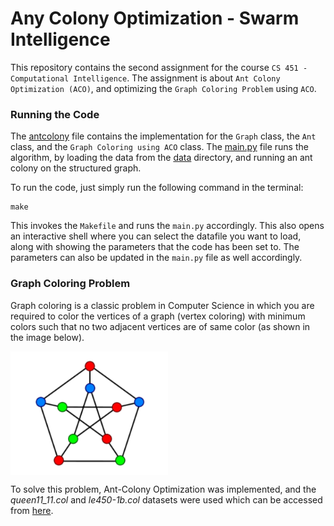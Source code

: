 # Any Colony Optimization - Swarm Intelligence

This repository contains the second assignment for the course ```CS 451 - Computational Intelligence```. The assignment is about ```Ant Colony Optimization (ACO)```, and optimizing the ```Graph Coloring Problem``` using ```ACO```.

### Running the Code

The [antcolony](antcolony) file contains the implementation for the ```Graph``` class, the ```Ant``` class, and the ```Graph Coloring using ACO``` class. The [main.py](main.py) file runs the algorithm, by loading the data from the [data](data) directory, and running an ant colony on the structured graph. 

To run the code, just simply run the following command in the terminal:
```
make
```

This invokes the ```Makefile``` and runs the ```main.py``` accordingly. This also opens an interactive shell where you can select the datafile you want to load, along with showing the parameters that the code has been set to. The parameters can also be updated in the ```main.py``` file as well accordingly. 

### Graph Coloring Problem

Graph coloring is a classic problem in Computer Science in which you are required to color the vertices of a graph (vertex coloring) with minimum colors such that no two adjacent vertices are of same color (as shown in the image below). 

<img align='center' src='gco.png' width="50%" />

To solve this problem, Ant-Colony Optimization was implemented, and the *queen11_11.col* and *le450-1b.col* datasets were used which can be accessed from [here](https://mat.tepper.cmu.edu/COLOR/instances.html).